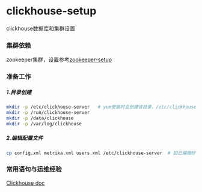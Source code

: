 # clickhouse-setup
clickhouse数据库和集群设置

### 集群依赖
zookeeper集群，设置参考[zookeeper-setup](./https://github.com/miaoyc666/zookeeper-setup)

### 准备工作
##### 1.目录创建
```bash
mkdir -p /etc/clickhouse-server   # yum安装时会创建该目录，/etc/clickhouse-server为默认目录
mkdir -p /run/clickhouse-server
mkdir -p /data/clickhouse
mkdir -p /var/log/clickhouse
```

##### 2.编辑配置文件
```bash
cp config.xml metrika.xml users.xml /etc/clickhouse-server  # 如已编辑好，直接拷贝到默认配置目录
```

### 常用语句与运维经验
[Clickhouse doc](https://github.com/miaoyc666/rd-manual/tree/main/Clickhouse)
